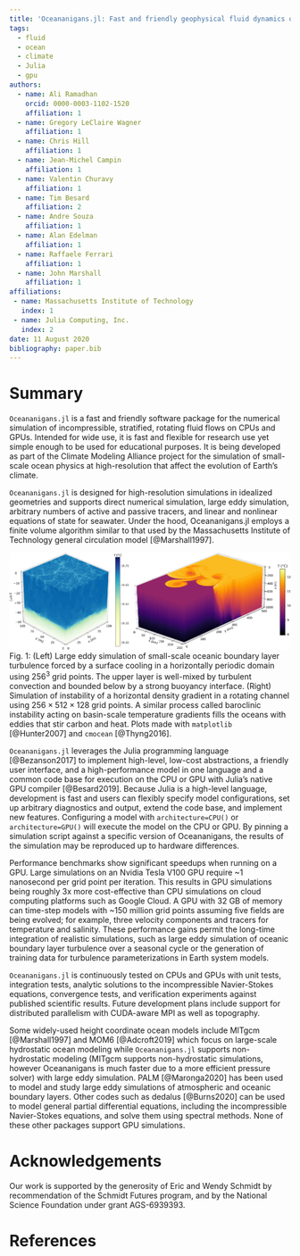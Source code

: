 ```yaml
---
title: 'Oceananigans.jl: Fast and friendly geophysical fluid dynamics on GPUs'
tags:
  - fluid
  - ocean
  - climate
  - Julia
  - gpu
authors:
  - name: Ali Ramadhan
    orcid: 0000-0003-1102-1520
    affiliation: 1
  - name: Gregory LeClaire Wagner
    affiliation: 1
  - name: Chris Hill
    affiliation: 1
  - name: Jean-Michel Campin
    affiliation: 1
  - name: Valentin Churavy
    affiliation: 1
  - name: Tim Besard
    affiliation: 2
  - name: Andre Souza
    affiliation: 1
  - name: Alan Edelman
    affiliation: 1
  - name: Raffaele Ferrari
    affiliation: 1
  - name: John Marshall
    affiliation: 1
affiliations:
 - name: Massachusetts Institute of Technology
   index: 1
 - name: Julia Computing, Inc.
   index: 2
date: 11 August 2020
bibliography: paper.bib
---
```


# Summary

``Oceananigans.jl`` is a fast and friendly software package for the numerical
simulation of incompressible, stratified, rotating fluid flows on CPUs and GPUs.
Intended for wide use, it is fast and flexible for research use yet simple
enough to be used for educational purposes. It is being developed as part of
the Climate Modeling Alliance project for the simulation of small-scale ocean
physics at high-resolution that affect the evolution of Earth’s climate.

``Oceananigans.jl`` is designed for high-resolution simulations in idealized
geometries and supports direct numerical simulation, large eddy simulation,
arbitrary numbers of active and passive tracers, and linear and nonlinear
equations of state for seawater. Under the hood, Oceananigans.jl employs a
finite volume algorithm similar to that used by the Massachusetts Institute of
Technology general circulation model [@Marshall1997].

![Fig. 1](free_convection_and_baroclinic_instability.png)
Fig. 1: (Left) Large eddy simulation of small-scale oceanic boundary layer
turbulence forced by a surface cooling in a horizontally periodic domain using
$256^3$ grid points. The upper layer is well-mixed by turbulent convection and
bounded below by a strong buoyancy interface. (Right) Simulation of
instability of a horizontal density gradient in a rotating channel using
$256\times512\times128$ grid points. A similar process called baroclinic
instability acting on basin-scale temperature gradients fills the oceans with
eddies that stir carbon and heat. Plots made with `matplotlib` [@Hunter2007]
and `cmocean` [@Thyng2016].

``Oceananigans.jl`` leverages the Julia programming language [@Bezanson2017] to
implement high-level, low-cost abstractions, a friendly user interface, and a
high-performance model in one language and a common code base for execution on
the CPU or GPU with Julia’s native GPU compiler [@Besard2019]. Because Julia is
a high-level language, development is fast and users can flexibly specify
model configurations, set up arbitrary diagnostics and output, extend the code
base, and implement new features. Configuring a model with `architecture=CPU()`
or `architecture=GPU()` will execute the model on the CPU or GPU. By pinning a
simulation script against a specific version of Oceananigans, the results of the
simulation may be reproduced up to hardware differences.

Performance benchmarks show significant speedups when running on a GPU. Large
simulations on an Nvidia Tesla V100 GPU require ~1 nanosecond per grid point per
iteration. This results in GPU simulations being roughly 3x more cost-effective
than CPU simulations on cloud computing platforms such as Google Cloud. A GPU
with 32 GB of memory can time-step models with ~150 million grid points assuming
five fields are being evolved; for example, three velocity components and
tracers for temperature and salinity. These performance gains permit the
long-time integration of realistic simulations, such as large eddy simulation of
oceanic boundary layer turbulence over a seasonal cycle or the generation of
training data for turbulence parameterizations in Earth system models.

``Oceananigans.jl`` is continuously tested on CPUs and GPUs with unit tests,
integration tests, analytic solutions to the incompressible Navier-Stokes
equations, convergence tests, and verification experiments against published
scientific results. Future development plans include support for distributed
parallelism with CUDA-aware MPI as well as topography.

Some widely-used height coordinate ocean models include MITgcm [@Marshall1997]
and MOM6 [@Adcroft2019] which focus on large-scale hydrostatic ocean modeling
while ``Oceananigans.jl`` supports non-hydrostatic modeling (MITgcm supports
non-hydrostatic simulations, however Oceananigans is much faster due to a more
efficient pressure solver) with large eddy simulation. PALM [@Maronga2020] has
been used to model and study large eddy simulations of atmospheric and oceanic
boundary layers. Other codes such as dedalus [@Burns2020] can be used to model
general partial differential equations, including the incompressible
Navier-Stokes equations, and solve them using spectral methods. None of these
other packages support GPU simulations.

# Acknowledgements

Our work is supported by the generosity of Eric and Wendy Schmidt by
recommendation of the Schmidt Futures program, and by the National Science
Foundation under grant AGS-6939393.

# References
